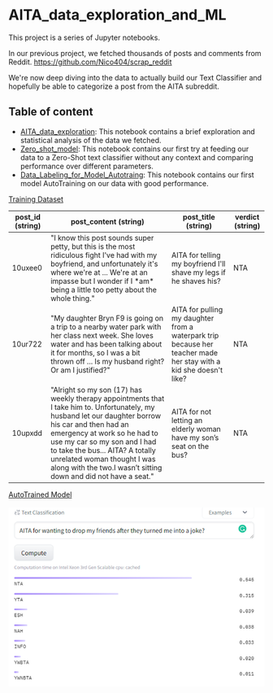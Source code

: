 # AITA_data_exploration_and_ML

This project is a series of Jupyter notebooks.

In our previous project, we fetched thousands of posts and comments from Reddit. 
https://github.com/Nico404/scrap_reddit

We're now deep diving into the data to actually build our Text Classifier and hopefully be able to categorize a post from the AITA subreddit.

## Table of content
- [AITA_data_exploration](AITA_data_exploration.ipynb): This notebook contains a brief exploration and statistical analysis of the data we fetched.
- [Zero_shot_model](Zero_shot_model.ipynb): This notebook contains our first try at feeding our data to a Zero-Shot text classifier without any context and comparing performance over different parameters.
- [Data_Labeling_for_Model_Autotraing](Data_Labeling_for_Model_Autotraing.ipynb): This notebook contains our first model AutoTraining on our data with good performance.

[Training Dataset](https://huggingface.co/datasets/nicoco404/AITA_labeled_posts/viewer/nicoco404--AITA_labeled_posts/train) 
<table>
  <thead>
    <tr>
      <th>post_id (string)</th>
      <th>post_content (string)</th>
      <th>post_title (string)</th>
      <th>verdict (string)</th>
    </tr>
  </thead>
  <tbody>
    <tr>
      <td>10uxee0</td>
      <td>"I know this post sounds super petty, but this is the most ridiculous fight I've had with my boyfriend, and unfortunately it's where we're at ... We're at an impasse but I wonder if I *am* being a little too petty about the whole thing."</td>
      <td>AITA for telling my boyfriend I'll shave my legs if he shaves his?</td>
      <td>NTA</td>
    </tr>
    <tr>
      <td>10ur722</td>
      <td>"My daughter Bryn F9 is going on a trip to a nearby water park with her class next week. She loves water and has been talking about it for months, so I was a bit thrown off ... Is my husband right? Or am I justified?"</td>
      <td>AITA for pulling my daughter from a waterpark trip because her teacher made her stay with a kid she doesn't like?</td>
      <td>NTA</td>
    </tr>
    <tr>
      <td>10upxdd</td>
      <td>"Alright so my son (17) has weekly therapy appointments that I take him to. Unfortunately, my husband let our daughter borrow his car and then had an emergency at work so he had to use my car so my son and I had to take the bus... AITA? A totally unrelated woman thought I was along with the two.I wasn’t sitting down and did not have a seat."</td>
      <td>AITA for not letting an elderly woman have my son’s seat on the bus?</td>
      <td>NTA</td>
    </tr>
  </tbody>
</table>

[AutoTrained Model](https://huggingface.co/nicoco404/autotrain-aita-post-classifier-3535895495)
<br/><br/><img src="assets/Computed.PNG" alt="first results" />
